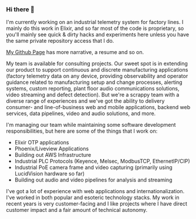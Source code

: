 ### Hi there 👋

I'm currently working on an industrial telemetry system for factory lines. I mainly do this work in Elixir, and so far most
of the code is proprietary, so you'll mainly see quick & dirty hacks and experiments here unless you have the same private repository
access that I do.

[My Github Page](https://jasontrue.github.io/) has more narrative, a resume and so on.

My team is available for consulting projects. Our sweet spot is in extending our product to support continuous and discrete manufacturing applications
(factory telemetry data on any device, providing observability and operator guidance related to manufacturing setup and change processes, alerting systems,
custom reporting, plant floor audio communications solutions, video streaming and defect detection).
But we're a scrappy team with a diverse range of experiences and we've got the ability to delivery consumer- and line-of-business web and mobile applications,
backend web services, data pipelines, video and audio solutions, and more.

I'm managing our team while maintaining some software development responsibilities, but here are some of the things that I work on:
* Elixir OTP applications
* Phoenix/Liveview Applications
* Building out AWS Infrastructure
* Industrial PLC Protocols (Keyence, Melsec, ModbusTCP, EthernetIP/CIP)
* Industrial PoE camera frame and video capturing (primarily using LucidVision hardware so far)
* Building out audio and video pipelines for analysis and streaming

I've got a lot of experience with web applications and internationalization. I've worked in both popular and esoteric technology stacks. My
work in recent years is very customer-facing and I like projects where I have direct customer impact and a fair amount of technical autonomy.

<!--
**JasonTrue/JasonTrue** is a ✨ _special_ ✨ repository because its `README.md` (this file) appears on your GitHub profile.

Here are some ideas to get you started:

- 🔭 I’m currently working on ...
- 🌱 I’m currently learning ...
- 👯 I’m looking to collaborate on ...
- 🤔 I’m looking for help with ...
- 💬 Ask me about ...
- 📫 How to reach me: ...
- 😄 Pronouns: ...
- ⚡ Fun fact: ...
-->
